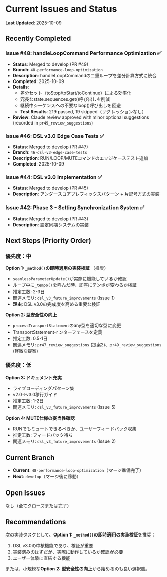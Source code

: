 # Current Issues and Status

**Last Updated**: 2025-10-09

## Recently Completed

### Issue #48: handleLoopCommand Performance Optimization ✅
- **Status**: Merged to develop (PR #49)
- **Branch**: `48-performance-loop-optimization`
- **Description**: handleLoopCommandの二重ループを差分計算方式に統合
- **Completed**: 2025-10-09
- **Details**:
  - 差分セット（toStop/toStart/toContinue）による効率化
  - 冗長なstate.sequences.get()呼び出しを削減
  - 継続中シーケンスへの不要なloop()呼び出しを回避
  - **Test Results**: 219 passed, 19 skipped（リグレッションなし）
- **Review**: Claude review approved with minor optional suggestions (recorded in `pr49_review_suggestions`)

### Issue #46: DSL v3.0 Edge Case Tests ✅
- **Status**: Merged to develop (PR #47)
- **Branch**: `46-dsl-v3-edge-case-tests`
- **Description**: RUN/LOOP/MUTEコマンドのエッジケーステスト追加
- **Completed**: 2025-10-09

### Issue #44: DSL v3.0 Implementation ✅
- **Status**: Merged to develop (PR #45)
- **Description**: アンダースコアプレフィックスパターン + 片記号方式の実装

### Issue #42: Phase 3 - Setting Synchronization System ✅
- **Status**: Merged to develop (PR #43)
- **Description**: 設定同期システムの実装

## Next Steps (Priority Order)

### 優先度：中

**Option 1: `_method()`の即時適用の実装検証** （推奨）
- `seamlessParameterUpdate()`が実際に機能しているか確認
- ループ中に`_tempo()`を呼んだ時、即座にテンポが変わるか検証
- 推定工数: 2-3日
- 関連メモリ: `dsl_v3_future_improvements` (Issue 1)
- **理由**: DSL v3.0の完成度を高める重要な検証

**Option 2: 型安全性の向上**
- `processTransportStatement`のany型を適切な型に変更
- TransportStatementインターフェースを定義
- 推定工数: 0.5-1日
- 関連メモリ: `pr47_review_suggestions` (提案2)、`pr49_review_suggestions` (軽微な提案)

### 優先度：低

**Option 3: ドキュメント充実**
- ライブコーディングパターン集
- v2.0→v3.0移行ガイド
- 推定工数: 1-2日
- 関連メモリ: `dsl_v3_future_improvements` (Issue 5)

**Option 4: MUTE仕様の妥当性確認**
- RUNでもミュートできるべきか、ユーザーフィードバック収集
- 推定工数: フィードバック待ち
- 関連メモリ: `dsl_v3_future_improvements` (Issue 2)

## Current Branch
- **Current**: `48-performance-loop-optimization`（マージ準備完了）
- **Next**: `develop`（マージ後に移動）

## Open Issues

なし（全てクローズまたは完了）

## Recommendations

次の実装タスクとして、**Option 1: `_method()`の即時適用の実装検証**を推奨：

1. DSL v3.0の中核機能であり、検証が重要
2. 実装済みのはずだが、実際に動作しているか確認が必要
3. ユーザー体験に直結する機能

または、小規模な**Option 2: 型安全性の向上**から始めるのも良い選択肢。
